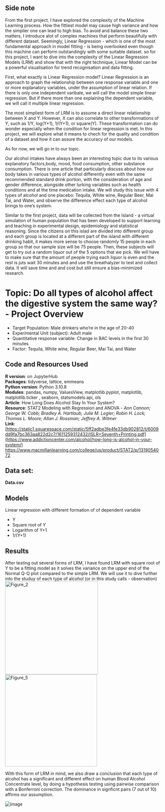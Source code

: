 ## Side note
From the first project, I have explored the complexity of the Machine Learning process. How the fittiest model may cause high variance and how the simplier one can lead to high bias. To avoid and balance these two matters, I introduce alot of complex machines that perform beautifully with different dataset. Seemingly, Linear Regression - which is one of the most fundamental approach in model fitting - is being overlooked even though this machine can perform outstandingly with some suitable dataset. so for this project, I want to dive into the complexity of the Linear Regression Models (LRM) and show that with the right technique, Linear Model can be a powerful visualisation for trend recognisation and data fitting. 

First, what exactly is Linear Regression model? Linear Regression is an approach to graph the relationship between one response variable and one or more explanatory variables, under the assumption of linear relation. If there is only one independent varibale, we will call the model simple linear regression. But if there more than one explaining the dependent variable, we will call it multiple linear regression.

The most simpliest form of LRM is to assume a direct linear relationship between X and Y. However, X can also correlate to other transformations of Y, such as 1/Y, log(Y+1), 1/(Y+1), or square(Y). These transformation can do wonder especially when the condition for linear regression is met. In this project, we will explore what it means to chech for the quality and condition of a dataset and how it can assure the accuracy of our models.

As for now, we will go in to our topic. 

Our alcohol intakes have always been an interesting topic due to its various explanatory factors,body, mood, food consumption, other substance consumption. There is one article that particularly discuss about how our body takes in various types of alcohol differently even with the same recommended standard drink portion, with the consideration of age and gender difference, alongside other lurking variables such as health conditions and at the time medication intake. We will study this issue with 4 types of alcohol and one placebo: Tequila, White wine, Regular Beer, Mai Tai, and Water, and observe the difference effect each type of alcohol brings to one’s system.

Similar to the first project, data will be collected from the Island - a virtual simulation of human population that has been developed to support learning and teaching in experimental design, epidemiology and statistical reasoning. Since the citizens on this islad are divided into different group and each group is located at a different part of the island with different drinking habit, it makes more sense to choose randomly 15 people in each group so that our sample size will be 75 people. Then, these subjects will get to try out a random liquor out of the 5 options that we pick. We will have to make sure that the amount of people trying each liquor is even and the rest is juts wait 30 minutes and and use the breathalyzer to test and collect data. It will save time and and cost but still ensure a bias-minimized research.


# Topic: Do all types of alcohol affect the digestive system the same way? - Project Overview
- Target Population: Male drinkers who’re in the age of 20-40
- Experimental Unit (subject): Adult male
- Quantitative response variable: Change in BAC levels in the first 30 minutes
- Factor: Tequila, White wine, Regular Beer, Mai Tai, and Water

## Code and Resources Used
**R version**: on JupyterHub  
**Packages**: tidyverse, lattice, emmeans  
**Python version**: Python 3.10.8  
**Modules**: pandas, numpy, ValuesView, matplotlib.pyplot, matplotlib, matplotlib.ticker , seaborn, statsmodels.api, ols  
**Article**: How Long Does Alcohol Stay In Your System?  
**Resource**: STAT2 Modeling with Regression and ANOVA - *Ann Cannon; George W. Cobb; Bradley A. Hartlaub; Julie M. Legler; Robin H. Lock; Thomas L. Moore; Allan J. Rossman; Jeffrey A. Witmer*  
**Link**: [https://static1.squarespace.com/static/5ff2adbe3fe4fe33db902812/t/6009dd9fa7bc363aa822d2c7/1611259312432/ISLR+Seventh+Printing.pdf](https://www.addictioncenter.com/alcohol/how-long-is-alcohol-in-your-system/)  
https://www.macmillanlearning.com/college/us/product/STAT2/p/1319054072

## Data set: 
**Data.csv**


## Models
Linear regression with different formation of of dependent variable
- Y
- Square root of Y 
- Logarithm of Y+1
- 1/(Y+1) 

## Results
After testing out several forms of LRM, I have found LRM with square root of Y to be a fitting model as it solves the variance on the upper end of the Normal Q-Q plot compared to the simple LRM. We will use it to dive further into the studuy of each type of alcohol (or in this study calls - observation) 
<img width="301" alt="Figure_2" src="https://user-images.githubusercontent.com/108549500/198194294-3dfb6b23-d74d-44f9-85e0-08a436554738.png">                  <img width="298" alt="Figure_5" src="https://user-images.githubusercontent.com/108549500/198194392-41ee785f-ae30-4a5c-adfc-0e7befed3ab2.png">

With this form of LRM in mind, we also draw a conclusion that each type of alcohol has a significant and different effect on human Blood Alcohol Concentrate level, by doing a hypothesis testing using pairwise comparison with a Bonferroni correction. The dominance in signficnt pairs (7 out of 10) affirms our assumption. 

![image](https://user-images.githubusercontent.com/108549500/198751045-66a8ec2f-7238-4e6a-975b-3d9c41e7569d.png)













